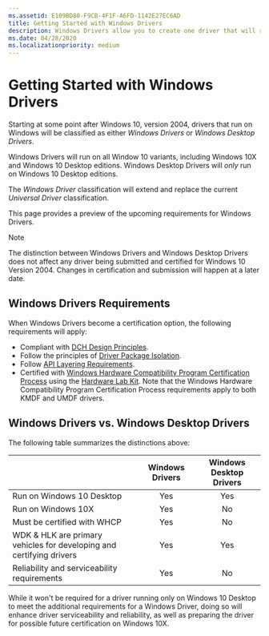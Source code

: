 ```yaml
---
ms.assetid: E109BD80-F9CB-4F1F-A6FD-1142E27EC6AD
title: Getting Started with Windows Drivers
description: Windows Drivers allow you to create one driver that will run on on both Windows 10X and Windows Desktop.
ms.date: 04/28/2020
ms.localizationpriority: medium
---
```


# Getting Started with Windows Drivers

Starting at some point after Windows 10, version 2004, drivers that run on Windows will be classified as either *Windows Drivers* or *Windows Desktop Drivers*. 

Windows Drivers will run on all Window 10 variants, including Windows 10X and Windows 10 Desktop editions.  Windows Desktop Drivers will *only* run on Windows 10 Desktop editions.  

The *Windows Driver* classification will extend and replace the current *Universal Driver* classification. 

This page provides a preview of the upcoming requirements for Windows Drivers.  

> [!NOTE]
> The distinction between Windows Drivers and Windows Desktop Drivers does not affect any driver being submitted and certified for Windows 10 Version 2004.  Changes in certification and submission will happen at a later date.


## Windows Drivers Requirements

When Windows Drivers become a certification option, the following requirements will apply:

- Compliant with [DCH Design Principles](dch-principles-best-practices.md).
- Follow the principles of [Driver Package Isolation](driver-isolation.md).
- Follow [API Layering Requirements](api-layering.md).
- Certified with [Windows Hardware Compatibility Program Certification Process](https://docs.microsoft.com/windows-hardware/design/compatibility/whcp-certification-process) using the [Hardware Lab Kit](https://docs.microsoft.com/windows-hardware/test/hlk/). Note that the Windows Hardware Compatibility Program Certification Process requirements apply to both KMDF and UMDF drivers.

## Windows Drivers vs. Windows Desktop Drivers

The following table summarizes the distinctions above:

|                                                                     |Windows Drivers|Windows Desktop Drivers |
| --------------------------------------------------------------------|:-------------:|:----------------------:|
| Run on Windows 10 Desktop                                           | Yes           | Yes                    |
| Run on Windows 10X                                                  | Yes           | No                     |
| Must be certified with WHCP                                         | Yes           | No                     |
| WDK & HLK are primary vehicles for developing and certifying drivers| Yes           | Yes                    |
| Reliability and serviceability requirements     | Yes           | No                     |


While it won't be required for a driver running only on Windows 10 Desktop to meet the additional requirements for a Windows Driver, doing so will enhance driver serviceability and reliability, as well as preparing the driver for possible future certification on Windows 10X.
